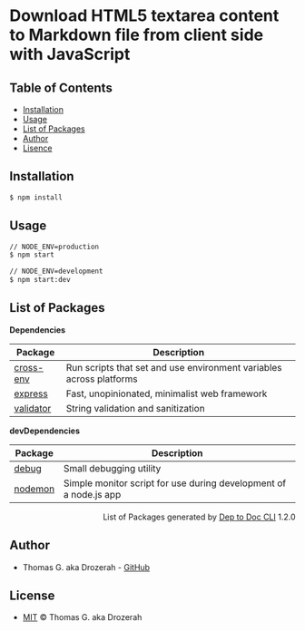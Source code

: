 # Download HTML5 textarea content to Markdown file from client side with JavaScript


Table of Contents
-----------------

- [Installation](#Installation)
- [Usage](#Usage)
- [List of Packages](#list-of-packages)
- [Author](#author)
- [Lisence](#license)


Installation
------------

````bash
$ npm install
````
Usage
-----

````bash
// NODE_ENV=production
$ npm start

// NODE_ENV=development
$ npm start:dev
````

List of Packages
----------------

__Dependencies__

| Package                                                     | Description                                                         |
| ----------------------------------------------------------- | ------------------------------------------------------------------- |
| [cross-env](https://github.com/kentcdodds/cross-env#readme) | Run scripts that set and use environment variables across platforms |
| [express](http://expressjs.com/)                            | Fast, unopinionated, minimalist web framework                       |
| [validator](https://github.com/chriso/validator.js)         | String validation and sanitization                                  |


__devDependencies__

| Package                                                     | Description                                                         |
| ----------------------------------------------------------- | ------------------------------------------------------------------- |
| [debug](https://github.com/visionmedia/debug#readme)        | Small debugging utility                                             |
| [nodemon](http://nodemon.io)                                | Simple monitor script for use during development of a node.js app   |


<div align="right">
  List of Packages generated by <a href="https://github.com/Drozerah/dep-to-doc-cli.git">Dep to Doc CLI</a> 1.2.0
</div>

Author
------

- Thomas G. aka Drozerah - [GitHub](https://github.com/Drozerah)

License
-------

- [MIT](https://github.com/Drozerah/express-download-markdown-file/blob/master/LICENSE) © Thomas G. aka Drozerah
